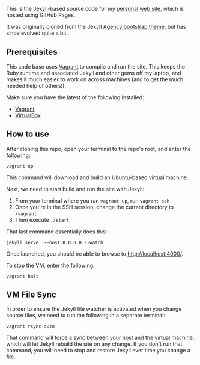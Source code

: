 This is the [Jekyll](http://jekyllrb.com/)-based source code for my [personal web site](http://www.jamiekurtz.com), which is hosted using GitHub Pages.

It was originally cloned from the Jekyll [Agency bootstrap theme](http://jekyllthemes.org/themes/agency/), but has since evolved quite a bit.


Prerequisites
-------------

This code base uses [Vagrant](https://www.vagrantup.com/) to compile and run the site. This keeps the Ruby runtime and associated Jekyll and other gems off
my laptop, and makes it much easier to work on across machines (and to get the much needed help of others!).

Make sure you have the latest of the following installed:
- [Vagrant](https://www.vagrantup.com/)
- [VirtualBox](https://www.virtualbox.org/wiki/Downloads)


How to use
----------

After cloning this repo, open your terminal to the repo's root, and enter the following:

    vagrant up

This command will download and build an Ubuntu-based virtual machine.

Next, we need to start build and run the site with Jekyll:

1. From your terminal where you ran `vagrant up`, run `vagrant ssh`
1. Once you're in the SSH session, change the current directory to `/vagrant`
1. Then execute `./start`

That last command essentially does this:

    jekyll serve  --host 0.0.0.0 --watch

Once launched, you should be able to browse to [http://localhost:4000/](http://localhost:4000/).

To stop the VM, enter the following:

    vagrant halt


VM File Sync
------------

In order to ensure the Jekyll file watcher is activated when you change source files, we need to run the following in a
separate terminal:

    vagrant rsync-auto

That command will force a sync between your host and the virtual machine, which will let Jekyll rebuild the site on any
change. If you don't run that command, you will need to stop and restore Jekyll ever time you change a file.

